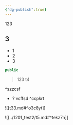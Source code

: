 ```yaml
---
{"dg-publish":true}
---
```



123
## 3
- 1
- 2
- 3
```java title="xxx"
public 
```


> 123 t4

^szzcsf

- ? vcffsd ^ccpkrt

![[t33.md#^o3c8yt]]




![[../1201_test2/t5.md#^tekz7n]]